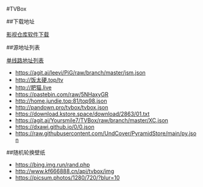 #TVBox

##下载地址

[影视仓库软件下载](http://www.wmdz.com/tvbox1.html)

##源地址列表

[单线路地址列表](https://www.lige.fit/tvbox)
* https://agit.ai/leevi/PiG/raw/branch/master/jsm.json
* http://饭太硬.top/tv
* http://肥猫.live
* https://pastebin.com/raw/5NHaxyGR
* http://home.jundie.top:81/top98.json
* http://pandown.pro/tvbox/tvbox.json
* https://download.kstore.space/download/2863/01.txt
* https://agit.ai/Yoursmile7/TVBox/raw/branch/master/XC.json
* https://dxawi.github.io/0/0.json
* https://raw.githubusercontent.com/UndCover/PyramidStore/main/py.json

##随机轮换壁纸

* https://bing.img.run/rand.php
* http://www.kf666888.cn/api/tvbox/img
* https://picsum.photos/1280/720/?blur=10